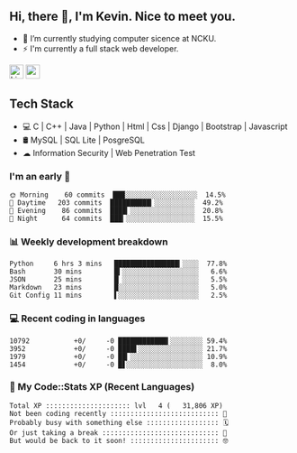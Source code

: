 ## Hi, there 👋, I'm Kevin. Nice to meet you.

- 🌱 I’m currently studying computer sicence at NCKU.
- ⚡ I'm currently a full stack web developer.

<a href="https://www.linkedin.com/in/kevin12686/"><img alt="LinkedIn" src="https://img.shields.io/badge/linkedin%20-%230077B5.svg?&style=for-the-badge&logo=linkedin&logoColor=white" height=25></a>
<a href="https://www.instagram.com/kevin12686/"><img src="https://img.shields.io/badge/instagram-3f729b?&style=for-the-badge&logo=instagram&logoColor=white" height=25></a>

## Tech Stack

* 💻 C | C++ | Java | Python | Html | Css | Django | Bootstrap | Javascript
* 🛢️ MySQL | SQL Lite | PosgreSQL
* ☁ Information Security | Web Penetration Test

### I'm an early 🐤

<!-- early_bird start -->

```text
🌞 Morning    60 commits  ███░░░░░░░░░░░░░░░░░░  14.5%
🌆 Daytime   203 commits  ██████████▎░░░░░░░░░░  49.2%
🌃 Evening    86 commits  ████▎░░░░░░░░░░░░░░░░  20.8%
🌙 Night      64 commits  ███▎░░░░░░░░░░░░░░░░░  15.5%
```

<!-- early_bird end -->

### 📊 Weekly development breakdown

<!-- code_time start -->

```text
Python     6 hrs 3 mins   ████████████████▎░░░░  77.8%
Bash       30 mins        █▍░░░░░░░░░░░░░░░░░░░   6.6%
JSON       25 mins        █▏░░░░░░░░░░░░░░░░░░░   5.5%
Markdown   23 mins        █░░░░░░░░░░░░░░░░░░░░   5.0%
Git Config 11 mins        ▌░░░░░░░░░░░░░░░░░░░░   2.5%
```

<!-- code_time end -->

### 💻 Recent coding in languages

<!-- code_diff start -->

```text
10792           +0/     -0 ████████████▍░░░░░░░░ 59.4%
3952            +0/     -0 ████▌░░░░░░░░░░░░░░░░ 21.7%
1979            +0/     -0 ██▎░░░░░░░░░░░░░░░░░░ 10.9%
1454            +0/     -0 █▋░░░░░░░░░░░░░░░░░░░  8.0%
```

<!-- code_diff end -->

### 🧰 My Code::Stats XP (Recent Languages)

<!-- codestats start -->

```text
Total XP ::::::::::::::::::::: lvl   4 (   31,806 XP) 
Not been coding recently ::::::::::::::::::::::::::: 🙈
Probably busy with something else :::::::::::::::::: 🗓
Or just taking a break ::::::::::::::::::::::::::::: 🌴
But would be back to it soon! :::::::::::::::::::::: 🤓
```

<!-- codestats end -->
